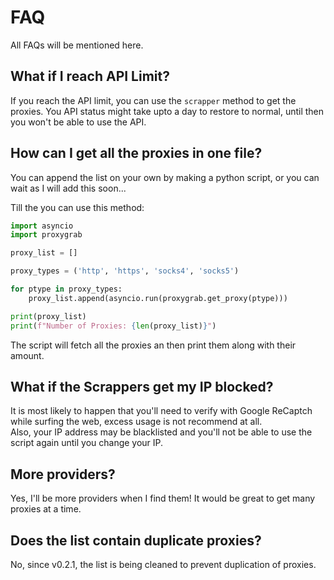 # FAQ
All FAQs will be mentioned here.

## What if I reach API Limit?
If you reach the API limit, you can use the `scrapper` method to get the proxies.
You API status might take upto a day to restore to normal, until then you won't be able to use the API.

## How can I get all the proxies in one file?
You can append the list on your own by making a python script, or you can wait as I will add this soon...

Till the you can use this method:
```py
import asyncio
import proxygrab

proxy_list = []

proxy_types = ('http', 'https', 'socks4', 'socks5')

for ptype in proxy_types:
    proxy_list.append(asyncio.run(proxygrab.get_proxy(ptype)))

print(proxy_list)
print(f"Number of Proxies: {len(proxy_list)}")
```

The script will fetch all the proxies an then print them along with their amount.

## What if the Scrappers get my IP blocked?
It is most likely to happen that you'll need to verify with Google ReCaptch while surfing the web, excess usage is not recommend at all.</br>
Also, your IP address may be blacklisted and you'll not be able to use the script again until you change your IP.

## More providers?
Yes, I'll be more providers when I find them! It would be great to get many proxies at a time.

## Does the list contain duplicate proxies?
No, since v0.2.1, the list is being cleaned to prevent duplication of proxies.
